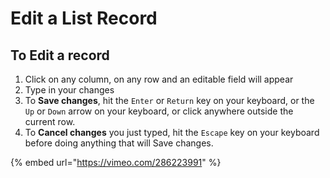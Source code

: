 # Edit a List Record

## To Edit a record

1. Click on any column, on any row and an editable field will appear
2. Type in your changes
3. To **Save changes**, hit the `Enter` or `Return` key on your keyboard, or the `Up` or `Down` arrow on your keyboard, or click anywhere outside the current row.
4. To **Cancel changes** you just typed, hit the `Escape` key on your keyboard before doing anything that will Save changes.

{% embed url="https://vimeo.com/286223991" %}

